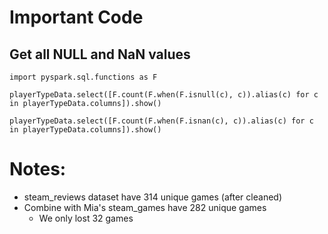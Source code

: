 # Important Code

## Get all NULL and NaN values

```
import pyspark.sql.functions as F

playerTypeData.select([F.count(F.when(F.isnull(c), c)).alias(c) for c in playerTypeData.columns]).show()

playerTypeData.select([F.count(F.when(F.isnan(c), c)).alias(c) for c in playerTypeData.columns]).show()
```


# Notes:

- steam_reviews dataset have 314 unique games (after cleaned)
- Combine with Mia's steam_games have 282 unique games
    - We only lost 32 games
